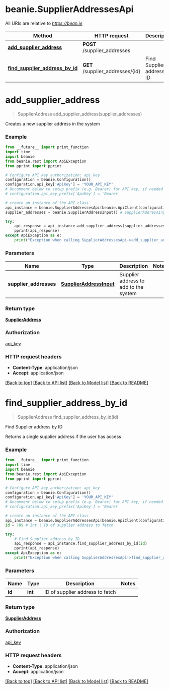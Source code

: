 # beanie.SupplierAddressesApi

All URIs are relative to *https://bean.ie*

Method | HTTP request | Description
------------- | ------------- | -------------
[**add_supplier_address**](SupplierAddressesApi.md#add_supplier_address) | **POST** /supplier_addresses | 
[**find_supplier_address_by_id**](SupplierAddressesApi.md#find_supplier_address_by_id) | **GET** /supplier_addresses/{id} | Find Supplier address by ID


# **add_supplier_address**
> SupplierAddress add_supplier_address(supplier_addresses)



Creates a new supplier address in the system

### Example
```python
from __future__ import print_function
import time
import beanie
from beanie.rest import ApiException
from pprint import pprint

# Configure API key authorization: api_key
configuration = beanie.Configuration()
configuration.api_key['ApiKey'] = 'YOUR_API_KEY'
# Uncomment below to setup prefix (e.g. Bearer) for API key, if needed
# configuration.api_key_prefix['ApiKey'] = 'Bearer'

# create an instance of the API class
api_instance = beanie.SupplierAddressesApi(beanie.ApiClient(configuration))
supplier_addresses = beanie.SupplierAddressInput() # SupplierAddressInput | Supplier address to add to the system

try:
    api_response = api_instance.add_supplier_address(supplier_addresses)
    pprint(api_response)
except ApiException as e:
    print("Exception when calling SupplierAddressesApi->add_supplier_address: %s\n" % e)
```

### Parameters

Name | Type | Description  | Notes
------------- | ------------- | ------------- | -------------
 **supplier_addresses** | [**SupplierAddressInput**](SupplierAddressInput.md)| Supplier address to add to the system | 

### Return type

[**SupplierAddress**](SupplierAddress.md)

### Authorization

[api_key](../README.md#api_key)

### HTTP request headers

 - **Content-Type**: application/json
 - **Accept**: application/json

[[Back to top]](#) [[Back to API list]](../README.md#documentation-for-api-endpoints) [[Back to Model list]](../README.md#documentation-for-models) [[Back to README]](../README.md)

# **find_supplier_address_by_id**
> SupplierAddress find_supplier_address_by_id(id)

Find Supplier address by ID

Returns a single supplier address if the user has access

### Example
```python
from __future__ import print_function
import time
import beanie
from beanie.rest import ApiException
from pprint import pprint

# Configure API key authorization: api_key
configuration = beanie.Configuration()
configuration.api_key['ApiKey'] = 'YOUR_API_KEY'
# Uncomment below to setup prefix (e.g. Bearer) for API key, if needed
# configuration.api_key_prefix['ApiKey'] = 'Bearer'

# create an instance of the API class
api_instance = beanie.SupplierAddressesApi(beanie.ApiClient(configuration))
id = 789 # int | ID of supplier address to fetch

try:
    # Find Supplier address by ID
    api_response = api_instance.find_supplier_address_by_id(id)
    pprint(api_response)
except ApiException as e:
    print("Exception when calling SupplierAddressesApi->find_supplier_address_by_id: %s\n" % e)
```

### Parameters

Name | Type | Description  | Notes
------------- | ------------- | ------------- | -------------
 **id** | **int**| ID of supplier address to fetch | 

### Return type

[**SupplierAddress**](SupplierAddress.md)

### Authorization

[api_key](../README.md#api_key)

### HTTP request headers

 - **Content-Type**: application/json
 - **Accept**: application/json

[[Back to top]](#) [[Back to API list]](../README.md#documentation-for-api-endpoints) [[Back to Model list]](../README.md#documentation-for-models) [[Back to README]](../README.md)

